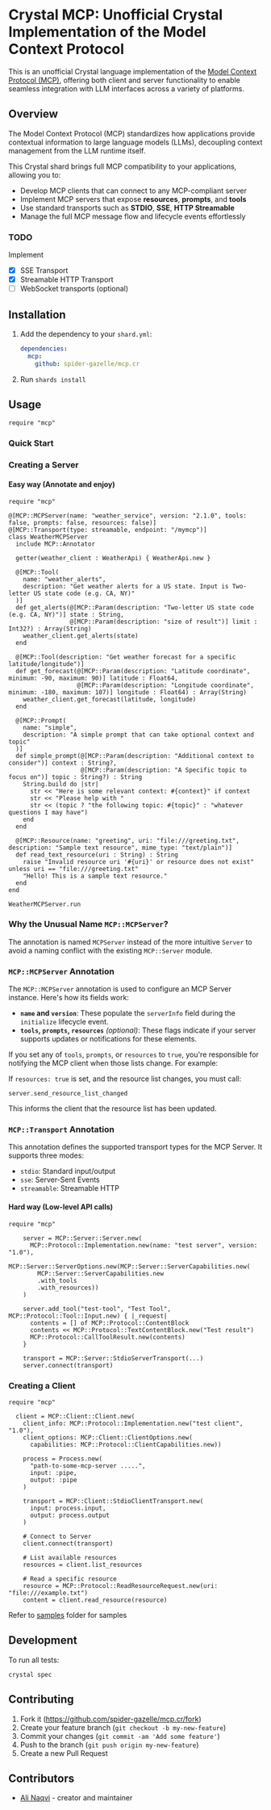 # Crystal MCP: Unofficial Crystal Implementation of the Model Context Protocol

This is an unofficial Crystal language implementation of the [Model Context Protocol (MCP)](https://modelcontextprotocol.io), offering both client and server functionality to enable seamless integration with LLM interfaces across a variety of platforms.

## Overview

The Model Context Protocol (MCP) standardizes how applications provide contextual information to large language models (LLMs), decoupling context management from the LLM runtime itself.

This Crystal shard brings full MCP compatibility to your applications, allowing you to:

* Develop MCP clients that can connect to any MCP-compliant server
* Implement MCP servers that expose **resources**, **prompts**, and **tools**
* Use standard transports such as **STDIO**, **SSE**, **HTTP Streamable**
* Manage the full MCP message flow and lifecycle events effortlessly


### TODO 

Implement 

- [X] SSE Transport
- [X] Streamable HTTP Transport 
- [ ] WebSocket transports (optional)

## Installation

1. Add the dependency to your `shard.yml`:

   ```yaml
   dependencies:
     mcp:
       github: spider-gazelle/mcp.cr
   ```

2. Run `shards install`

## Usage

```crystal
require "mcp"
```
### Quick Start

### Creating a Server

#### Easy way (Annotate and enjoy)

```crystal
require "mcp"

@[MCP::MCPServer(name: "weather_service", version: "2.1.0", tools: false, prompts: false, resources: false)]
@[MCP::Transport(type: streamable, endpoint: "/mymcp")]
class WeatherMCPServer
  include MCP::Annotator

  getter(weather_client : WeatherApi) { WeatherApi.new }

  @[MCP::Tool(
    name: "weather_alerts",
    description: "Get weather alerts for a US state. Input is Two-letter US state code (e.g. CA, NY)"
  )]
  def get_alerts(@[MCP::Param(description: "Two-letter US state code (e.g. CA, NY)")] state : String,
                 @[MCP::Param(description: "size of result")] limit : Int32?) : Array(String)
    weather_client.get_alerts(state)
  end

  @[MCP::Tool(description: "Get weather forecast for a specific latitude/longitude")]
  def get_forecast(@[MCP::Param(description: "Latitude coordinate", minimum: -90, maximum: 90)] latitude : Float64,
                   @[MCP::Param(description: "Longitude coordinate", minimum: -180, maximum: 107)] longitude : Float64) : Array(String)
    weather_client.get_forecast(latitude, longitude)
  end

  @[MCP::Prompt(
    name: "simple",
    description: "A simple prompt that can take optional context and topic"
  )]
  def simple_prompt(@[MCP::Param(description: "Additional context to consider")] context : String?,
                    @[MCP::Param(description: "A Specific topic to focus on")] topic : String?) : String
    String.build do |str|
      str << "Here is some relevant context: #{context}" if context
      str << "Please help with "
      str << (topic ? "the following topic: #{topic}" : "whatever questions I may have")
    end
  end

  @[MCP::Resource(name: "greeting", uri: "file:///greeting.txt", description: "Sample text resource", mime_type: "text/plain")]
  def read_text_resource(uri : String) : String
    raise "Invalid resource uri '#{uri}' or resource does not exist" unless uri == "file:///greeting.txt"
    "Hello! This is a sample text resource."
  end
end

WeatherMCPServer.run
```

### Why the Unusual Name `MCP::MCPServer`?

The annotation is named `MCPServer` instead of the more intuitive `Server` to avoid a naming conflict with the existing `MCP::Server` module.

### `MCP::MCPServer` Annotation

The `MCP::MCPServer` annotation is used to configure an MCP Server instance. Here's how its fields work:

* **`name` and `version`**: These populate the `serverInfo` field during the `initialize` lifecycle event.
* **`tools`, `prompts`, `resources`** *(optional)*: These flags indicate if your server supports updates or notifications for these elements.

If you set any of `tools`, `prompts`, or `resources` to `true`, you're responsible for notifying the MCP client when those lists change. For example:

If `resources: true` is set, and the resource list changes, you must call:

```crystal
server.send_resource_list_changed
```

This informs the client that the resource list has been updated.

### `MCP::Transport` Annotation

This annotation defines the supported transport types for the MCP Server. It supports three modes:

* `stdio`: Standard input/output
* `sse`: Server-Sent Events
* `streamable`: Streamable HTTP


#### Hard way (Low-level API calls)
```crystal
require "mcp"

    server = MCP::Server::Server.new(
      MCP::Protocol::Implementation.new(name: "test server", version: "1.0"), 
      MCP::Server::ServerOptions.new(MCP::Server::ServerCapabilities.new(
        MCP::Server::ServerCapabilities.new
        .with_tools
        .with_resources))
    )

    server.add_tool("test-tool", "Test Tool", MCP::Protocol::Tool::Input.new) { |_request|
      contents = [] of MCP::Protocol::ContentBlock
      contents << MCP::Protocol::TextContentBlock.new("Test result")
      MCP::Protocol::CallToolResult.new(contents)
    }

    transport = MCP::Server::StdioServerTransport(...)
    server.connect(transport)
```

### Creating a Client

```crystal
require "mcp"

  client = MCP::Client::Client.new(
    client_info: MCP::Protocol::Implementation.new("test client", "1.0"),
    client_options: MCP::Client::ClientOptions.new(
      capabilities: MCP::Protocol::ClientCapabilities.new))

    process = Process.new(
      "path-to-some-mcp-server .....",
      input: :pipe,
      output: :pipe
    )

    transport = MCP::Client::StdioClientTransport.new(
      input: process.input,
      output: process.output
    )

    # Connect to Server
    client.connect(transport)

    # List available resources
    resources = client.list_resources

    # Read a specific resource
    resource = MCP::Protocol::ReadResourceRequest.new(uri: "file:///example.txt")
    content = client.read_resource(resource)
```

Refer to [samples](samples) folder for samples

## Development

To run all tests:

```
crystal spec
```

## Contributing

1. Fork it (<https://github.com/spider-gazelle/mcp.cr/fork>)
2. Create your feature branch (`git checkout -b my-new-feature`)
3. Commit your changes (`git commit -am 'Add some feature'`)
4. Push to the branch (`git push origin my-new-feature`)
5. Create a new Pull Request

## Contributors

- [Ali Naqvi](https://github.com/naqvis) - creator and maintainer
